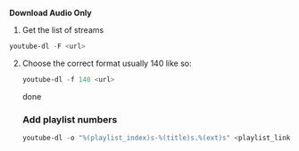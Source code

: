 **Download Audio Only**

1. Get the list of streams

```powershell
youtube-dl -F <url>
```

2. Choose the correct format usually 140 like so:

   ```powershell
   youtube-dl -f 140 <url>
   ```

   done

   ### Add playlist numbers
   
   ```powershell
   youtube-dl -o "%(playlist_index)s-%(title)s.%(ext)s" <playlist_link>
   ```
   
   